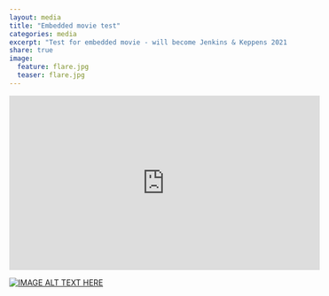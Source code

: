 ```yaml
---
layout: media
title: "Embedded movie test"
categories: media
excerpt: "Test for embedded movie - will become Jenkins & Keppens 2021 paper highlight"
share: true
image:
  feature: flare.jpg
  teaser: flare.jpg
---
```



<iframe width="560" height="315" src="https://youtu.be/a5YiodjdtDs" frameborder="0"> </iframe>

[![IMAGE ALT TEXT HERE](https://img.youtube.com/vi/a5YiodjdtDs/0.jpg)](https://www.youtube.com/watch?v=a5YiodjdtDs)